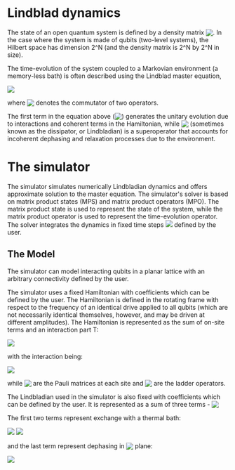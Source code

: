 # Lindblad dynamics

The state of an open quantum system is defined by a density matrix <img src="https://render.githubusercontent.com/render/math?math=\rho" style="vertical-align:bottom">.
In the case where the system is made of qubits (two-level systems), the Hilbert space has dimension 2^N (and the density matrix is 2^N by 2^N in size).

The time-evolution of the system coupled to a Markovian environment (a memory-less bath) is often described using the Lindblad master equation,

<img src="https://render.githubusercontent.com/render/math?math=\frac{\partial}{\partial t}\rho = -\frac{i}{\hbar}[H,\rho]%2b\mathcal{D}[\rho]">

where <img src="https://render.githubusercontent.com/render/math?math=[\cdot,\cdot]" style="vertical-align:bottom"> denotes the commutator of two operators.

The first term in the equation above (<img src="https://render.githubusercontent.com/render/math?math=\frac{i}{\hbar}[H,\rho]" style="vertical-align:bottom">) generates the unitary evolution due to interactions and coherent terms in the Hamiltonian, while <img src="https://render.githubusercontent.com/render/math?math=\mathcal{D}[\rho]" style="vertical-align:bottom"> (sometimes known as the dissipator, or Lindbladian) is a superoperator that accounts for incoherent dephasing and relaxation processes due to the environment.

# The simulator

The simulator simulates numerically Lindbladian dynamics and offers approximate solution to the master equation.
The simulator's solver is based on matrix product states (MPS) and matrix product operators (MPO).
The matrix product state is used to represent the state of the system, while the matrix product operator is used to represent the time-evolution operator.
The solver integrates the dynamics in fixed time steps <img src="https://render.githubusercontent.com/render/math?math=\tau"> defined by the user.

## The Model

The simulator can model interacting qubits in a planar lattice with an arbitrary connectivity defined by the user.

The simulator uses a fixed Hamiltonian with coefficients which can be defined by the user. The Hamiltonian is defined in the rotating frame with
respect to the frequency of an identical drive applied to all qubits (which are not necessarily identical themselves, however, and may be driven at different amplitudes).
The Hamiltonian is represented as the sum of on-site terms and an interaction part T:

<img src="https://render.githubusercontent.com/render/math?math=\frac{H}{\hbar} = \sum_{i}\frac{1}{2}\left[h_{z,i}\sigma_i^z  %2b h_{x,i}\sigma_i^x %2b h_{y,i}\sigma_i^y\right] %2b T">

with the interaction being:

<img src="https://render.githubusercontent.com/render/math?math=T = \sum_{ i}^N\sum_{ j\neq i}^N \left(J_{ij}\sigma^%2b_i \sigma^-_{j} %2b {\rm h.c.} %2b \frac{1}{2} J_{ij}^z \sigma^z_i \sigma^z_{j}\right)=\\ \frac{1}{2}\sum_{ i}^N\sum_{ j\neq i}^N \left(J_{ij}\sigma^x_i \sigma^x_{j} %2b J_{ij}\sigma^y_i \sigma^y_{j} %2b J_{ij}^z \sigma^z_i \sigma^z_{j}\right)">

while <img src="https://render.githubusercontent.com/render/math?math=\sigma_i^a, a=\{x,y,z\}" style="vertical-align:bottom"> are the Pauli matrices at each site and <img src="https://render.githubusercontent.com/render/math?math=\sigma^{\pm}_i = {\sigma^{x}_i\pm i\sigma^y_i}/{2}" style="vertical-align:bottom"> are the ladder operators.

The Lindbladian used in the simulator is also fixed with coefficients which can be defined by the user. It is represented as a sum of three terms -
<img src="https://render.githubusercontent.com/render/math?math=\mathcal{D} = \sum_j \mathcal{D}_j" style="vertical-align:bottom">

The first two terms represent exchange with a thermal bath:

<img src="https://render.githubusercontent.com/render/math?math=\mathcal{D}_0[\rho] = \sum_i g_{0,i}\left(\sigma_i^%2b \rho\sigma_i^- - \frac{1}{2} \{\sigma_i^- \sigma_i^%2b,\rho\}\right)">

<img src="https://render.githubusercontent.com/render/math?math=\mathcal{D}_1[\rho]=\sum_i g_{1,i}\left( \sigma_i^-\rho \sigma_i^{%2b}-\frac{1}{2}\left\{\sigma_i^{%2b}\sigma_i^-,\rho\right\}\right)">

and the last term represent dephasing in <img src="https://render.githubusercontent.com/render/math?math=xy" style="vertical-align:bottom"> plane:

<img src="https://render.githubusercontent.com/render/math?math=\mathcal{D}_2[\rho] = \sum_i g_{2,i} \left(\sigma_i^z \rho\sigma_i^z - \rho\right)">
